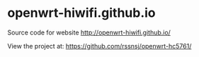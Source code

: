 openwrt-hiwifi.github.io
==============

Source code for website http://openwrt-hiwifi.github.io/

View the project at: https://github.com/rssnsj/openwrt-hc5761/
